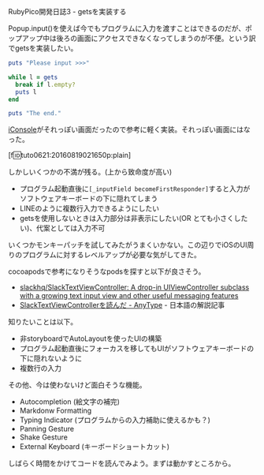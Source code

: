 RubyPico開発日誌3 - getsを実装する
<!-- 10328749687179784027 -->
Popup.input()を使えば今でもプログラムに入力を渡すことはできるのだが、ポップアップ中は後ろの画面にアクセスできなくなってしまうのが不便。という訳でgetsを実装したい。

```ruby
puts "Please input >>>"

while l = gets
  break if l.empty?
  puts l
end

puts "The end."
```

[iConsole](https://github.com/nicklockwood/iConsole)がそれっぽい画面だったので参考に軽く実装。それっぽい画面にはなった。

[f:id:tuto0621:20160819021650p:plain]

しかしいくつかの不満が残る。(上から致命度が高い)

- プログラム起動直後に`[_inputField becomeFirstResponder]`すると入力がソフトウェアキーボードの下に隠れてしまう
- LINEのように複数行入力できるようにしたい
- getsを使用しないときは入力部分は非表示にしたい(OR とても小さくしたい)、代案としては入力不可

いくつかモンキーパッチを試してみたがうまくいかない。この辺りでiOSのUI周りのプログラムに対するレベルアップが必要な気がしてきた。

cocoapodsで参考になりそうなpodsを探すと以下が良さそう。

- [slackhq/SlackTextViewController: A drop-in UIViewController subclass with a growing text input view and other useful messaging features](https://github.com/slackhq/SlackTextViewController)
- [SlackTextViewControllerを読んだ - AnyType](http://naoty.hatenablog.com/entry/2014/11/18/212355) - 日本語の解説記事

知りたいことは以下。

- 非storyboardでAutoLayoutを使ったUIの構築
- プログラム起動直後にフォーカスを移してもUIがソフトウェアキーボードの下に隠れないように
- 複数行の入力

その他、今は使わないけど面白そうな機能。

- Autocompletion (絵文字の補完)
- Markdonw Formatting
- Typing Indicator (プログラムからの入力補助に使えるかも？)
- Panning Gesture
- Shake Gesture
- External Keyboard (キーボードショートカット)

しばらく時間をかけてコードを読んでみよう。まずは動かすところから。
